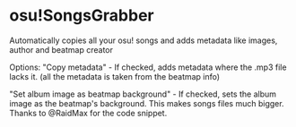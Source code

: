 # osu!SongsGrabber
Automatically copies all your osu! songs and adds metadata like images, author and beatmap creator

Options:
"Copy metadata" - If checked, adds metadata where the .mp3 file lacks it. (all the metadata is taken from the beatmap info)

"Set album image as beatmap background" - If checked, sets the album image as the beatmap's background. This makes songs files much bigger.
Thanks to @RaidMax for the code snippet.
